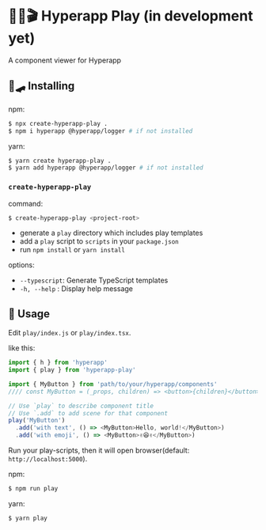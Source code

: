 # 🎬 Hyperapp Play (in development yet)

A component viewer for Hyperapp

## 🛹 Installing

npm:

```sh
$ npx create-hyperapp-play .
$ npm i hyperapp @hyperapp/logger # if not installed
```

yarn:

```sh
$ yarn create hyperapp-play .
$ yarn add hyperapp @hyperapp/logger # if not installed
```

### `create-hyperapp-play`

command:

```sh
$ create-hyperapp-play <project-root>
```

- generate a `play` directory which includes play templates
- add a `play` script to `scripts` in your `package.json`
- run `npm install` or `yarn install`

options:

- `--typescript`: Generate TypeScript templates
- `-h, --help` : Display help message

## 🎸 Usage

Edit `play/index.js` or `play/index.tsx`.

like this:

```js
import { h } from 'hyperapp'
import { play } from 'hyperapp-play'

import { MyButton } from 'path/to/your/hyperapp/components'
//// const MyButton = (_props, children) => <button>{children}</button>

// Use `play` to describe component title
// Use `.add` to add scene for that component
play('MyButton')
  .add('with text', () => <MyButton>Hello, world!</MyButton>)
  .add('with emoji', () => <MyButton>✌️😆✌️</MyButton>)
```

Run your play-scripts, then it will open browser(default: `http://localhost:5000`).

npm:

```sh
$ npm run play
```

yarn:

```sh
$ yarn play
```
